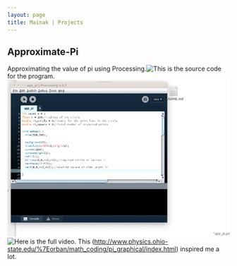 ```yaml
---
layout: page
title: Mainak | Projects
---
```

## Approximate-Pi

Approximating the value of pi using Processing.![This](https://github.com/mpalrocks/Approximate-Pi) is the source code for the program.
![Gif](/final_gif.gif)
![Here](https://www.youtube.com/watch?v=9_CuOAfGl7I) is the full video.
This (http://www.physics.ohio-state.edu/%7Eorban/math_coding/pi_graphical/index.html) inspired me a lot.